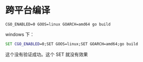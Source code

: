 # 跨平台编译

```linux
CGO_ENABLED=0 GOOS=linux GOARCH=amd64 go build
```

windows 下：

```cmd
SET CGO_ENABLED=0;SET GOOS=linux;SET GOARCH=amd64;go build
```

这个没有验证成功。这个 SET 就没有效果
